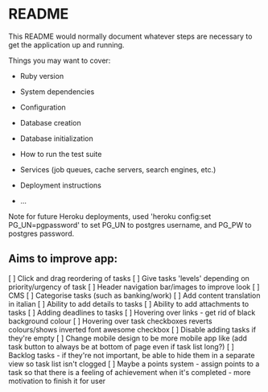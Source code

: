 # README

This README would normally document whatever steps are necessary to get the
application up and running.

Things you may want to cover:

* Ruby version

* System dependencies

* Configuration

* Database creation

* Database initialization

* How to run the test suite

* Services (job queues, cache servers, search engines, etc.)

* Deployment instructions

* ...

Note for future Heroku deployments, used 'heroku config:set PG_UN=pgpassword' to set PG_UN to postgres username, and PG_PW to postgres password.

Aims to improve app:
--------------------

[ ] Click and drag reordering of tasks
[ ] Give tasks 'levels' depending on priority/urgency of task
[ ] Header navigation bar/images to improve look
[ ] CMS
[ ] Categorise tasks (such as banking/work)
[ ] Add content translation in italian
[ ] Ability to add details to tasks
[ ] Ability to add attachments to tasks
[ ] Adding deadlines to tasks
[ ] Hovering over links - get rid of black background colour
[ ] Hovering over task checkboxes reverts colours/shows inverted font awesome checkbox
[ ] Disable adding tasks if they're empty
[ ] Change mobile design to be more mobile app like (add task button to always be at bottom of page even if task list long?)
[ ] Backlog tasks - if they're not important, be able to hide them in a separate view so task list isn't clogged
[ ] Maybe a points system - assign points to a task so that there is a feeling of achievement when it's completed - more motivation to finish it for user